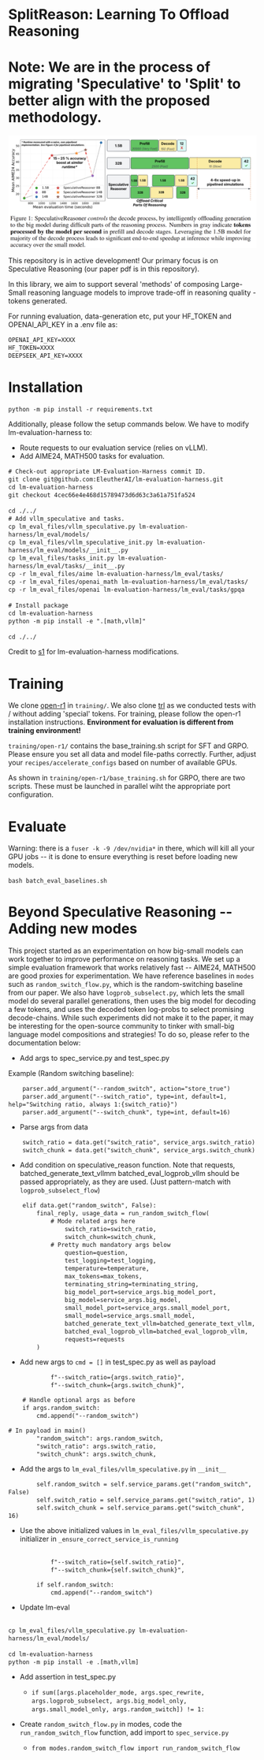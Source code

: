# SplitReason: Learning To Offload Reasoning

# Note: We are in the process of migrating 'Speculative' to 'Split' to better align with the proposed methodology.

![basic-image-describing-one-possible-reasoning-composition](./figs/image.png)

This repository is in active development! Our primary focus is on Speculative Reasoning (our paper pdf is in this repository).

In this library, we aim to support several 'methods' of composing Large-Small reasoning language models to improve trade-off in reasoning quality - tokens generated.


For running evaluation, data-generation etc, put your HF_TOKEN and OPENAI_API_KEY in a .env file as:
```
OPENAI_API_KEY=XXXX
HF_TOKEN=XXXX
DEEPSEEK_API_KEY=XXXX
```

# Installation

`python -m pip install -r requirements.txt`

Additionally, please follow the setup commands below. We have to modify lm-evaluation-harness to:
- Route requests to our evaluation service (relies on vLLM).
- Add AIME24, MATH500 tasks for evaluation.

```
# Check-out appropriate LM-Evaluation-Harness commit ID.
git clone git@github.com:EleutherAI/lm-evaluation-harness.git
cd lm-evaluation-harness
git checkout 4cec66e4e468d15789473d6d63c3a61a751fa524

cd ./../
# Add vllm_speculative and tasks.
cp lm_eval_files/vllm_speculative.py lm-evaluation-harness/lm_eval/models/
cp lm_eval_files/vllm_speculative_init.py lm-evaluation-harness/lm_eval/models/__init__.py
cp lm_eval_files/tasks_init.py lm-evaluation-harness/lm_eval/tasks/__init__.py
cp -r lm_eval_files/aime lm-evaluation-harness/lm_eval/tasks/
cp -r lm_eval_files/openai_math lm-evaluation-harness/lm_eval/tasks/
cp -r lm_eval_files/openai lm-evaluation-harness/lm_eval/tasks/gpqa

# Install package
cd lm-evaluation-harness
python -m pip install -e ".[math,vllm]"

cd ./../
```

Credit to [s1](https://github.com/simplescaling/s1/tree/main) for lm-evaluation-harness modifications.

# Training

We clone [open-r1](https://github.com/huggingface/open-r1) in `training/`. We also clone [trl](https://github.com/huggingface/trl/) as we conducted tests with / without adding 'special' tokens. 
For training, please follow the open-r1 installation instructions. 
**Environment for evaluation is different from training environment!**

`training/open-r1/` contains the base_training.sh script for SFT and GRPO. Please ensure you set all data and model file-paths correctly. Further, adjust your `recipes/accelerate_configs` based on number of available GPUs. 

As shown in `training/open-r1/base_training.sh` for GRPO, there are two scripts. These must be launched in parallel wiht the appropriate port configuration.

# Evaluate

Warning: there is a `fuser -k -9 /dev/nvidia*` in there, which will kill all your GPU jobs -- it is done to ensure everything is reset before loading new models.

`bash batch_eval_baselines.sh`


# Beyond Speculative Reasoning -- Adding new modes

This project started as an experimentation on how big-small models can work together to improve performance on reasoning tasks. We set up a simple evaluation framework that works relatively fast -- AIME24, MATH500 are good proxies for experimentation. We have reference baselines in `modes` such as `random_switch_flow.py`, which is the random-switching baseline from our paper. We also have `logprob_subselect.py`, which lets the small model do several parallel generations, then uses the big model for decoding a few tokens, and uses the decoded token log-probs to select promising decode-chains. While such experiments did not make it to the paper, it may be interesting for the open-source community to tinker with small-big language model compositions and strategies! To do so, please refer to the documentation below:

- Add args to spec_service.py and test_spec.py

Example (Random switching baseline):

```
    parser.add_argument("--random_switch", action="store_true")
    parser.add_argument("--switch_ratio", type=int, default=1, help="Switching ratio, always 1:{switch_ratio}")
    parser.add_argument("--switch_chunk", type=int, default=16)
```

- Parse args from data

```
    switch_ratio = data.get("switch_ratio", service_args.switch_ratio)
    switch_chunk = data.get("switch_chunk", service_args.switch_chunk)
```

- Add condition on speculative_reason function. Note that requests, batched_generate_text_vllmm batched_eval_logprob_vllm should be passed appropriately, as they are used. (Just pattern-match with `logprob_subselect_flow`)

```
    elif data.get("random_switch", False):
        final_reply, usage_data = run_random_switch_flow(
            # Mode related args here
                switch_ratio=switch_ratio,
                switch_chunk=switch_chunk,
            # Pretty much mandatory args below
                question=question,
                test_logging=test_logging,
                temperature=temperature,
                max_tokens=max_tokens,
                terminating_string=terminating_string,
                big_model_port=service_args.big_model_port,
                big_model=service_args.big_model,
                small_model_port=service_args.small_model_port,
                small_model=service_args.small_model,
                batched_generate_text_vllm=batched_generate_text_vllm,
                batched_eval_logprob_vllm=batched_eval_logprob_vllm,
                requests=requests
        )
```

- Add new args to `cmd = []` in test_spec.py as well as payload
```
            f"--switch_ratio={args.switch_ratio}",
            f"--switch_chunk={args.switch_chunk}",
```

```
    # Handle optional args as before
    if args.random_switch:
        cmd.append("--random_switch")
```

```
# In payload in main()
        "random_switch": args.random_switch,
        "switch_ratio": args.switch_ratio,
        "switch_chunk": args.switch_chunk,
```

- Add the args to `lm_eval_files/vllm_speculative.py` in `__init__`
```
        self.random_switch = self.service_params.get("random_switch", False)
        self.switch_ratio = self.service_params.get("switch_ratio", 1)
        self.switch_chunk = self.service_params.get("switch_chunk", 16)
```

- Use the above initialized values in `lm_eval_files/vllm_speculative.py` initializer in `_ensure_correct_service_is_running`
```

            f"--switch_ratio={self.switch_ratio}",
            f"--switch_chunk={self.switch_chunk}",
```

```
        if self.random_switch:
            cmd.append("--random_switch")
```

- Update lm-eval
```

cp lm_eval_files/vllm_speculative.py lm-evaluation-harness/lm_eval/models/

cd lm-evaluation-harness
python -m pip install -e .[math,vllm]
```

- Add assertion in test_spec.py
    - `if sum([args.placeholder_mode, args.spec_rewrite, args.logprob_subselect, args.big_model_only, args.small_model_only, args.random_switch]) != 1:`

- Create `random_switch_flow.py` in modes, code the `run_random_switch_flow` function, add import to `spec_service.py` 
    - `from modes.random_switch_flow import run_random_switch_flow`